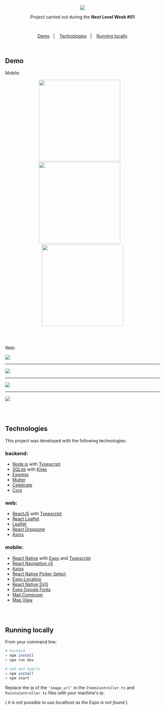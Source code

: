 <div align="center">

  <img src="./web/src/assets/logo.svg">
  
  <br/>
  
  <p>Project carried out during the <b>Next Level Week #01</b></p>

</div>

<br>

<p align="center">
  <a href="#demo">Demo</a>&nbsp;&nbsp;&nbsp;|&nbsp;&nbsp;&nbsp;
  <a href="#techs">Technologies</a>&nbsp;&nbsp;&nbsp;|&nbsp;&nbsp;&nbsp;
  <a href="#running-locally">Running locally</a>
</p>

<br>


<h2 id="demo"> Demo </h2>

Mobile:

<div align="center">
  <img src="./prints/home-mobile.jpeg" width="265" />&nbsp;&nbsp;&nbsp;&nbsp;&nbsp;
  <img src="./prints/points-mobile.jpeg" width="265" />&nbsp;&nbsp;&nbsp;&nbsp;&nbsp;
  <img src="./prints/details-mobile.jpeg" width="265" />
</div>

<br/>&nbsp;

Web:

<img src="./prints/home-web.png" />

___

<img src="./prints/create-point-01.png" />

___

<img src="./prints/create-point-02.png" />

___

<img src="./prints/create-point-03.png" />

<br/>&nbsp;

<h2 id="techs"> Technologies </h2>

This project was developed with the following technologies:

### backend:
- [Node.js](https://nodejs.org/en/docs/) with [Typescript](https://www.typescriptlang.org/)
- [SQLite](https://www.sqlite.org/index.html) with [Knex](http://knexjs.org/)
- [Express](https://expressjs.com/)
- [Multer](https://www.npmjs.com/package/multer)
- [Celebrate](https://www.npmjs.com/package/celebrate)
- [Cors](https://github.com/expressjs/cors)

### web:
- [ReactJS](https://reactjs.org/) with [Typescript](https://www.typescriptlang.org/)
- [React Leaflet](https://react-leaflet.js.org/)
- [Leaflet](https://leafletjs.com/)
- [React Dropzone](https://react-dropzone.js.org/)
- [Axios](https://github.com/axios/axios)

### mobile:
- [React Native](https://reactnative.dev/) with [Expo](https://docs.expo.io/) and [Typescript](https://www.typescriptlang.org/)
- [React Navigation v5](https://reactnavigation.org/)
- [Axios](https://github.com/axios/axios)
- [React Native Picker Select](https://www.npmjs.com/package/react-native-picker-select)
- [Expo Location](https://docs.expo.io/versions/latest/sdk/location/)
- [React Native SVG](https://docs.expo.io/versions/latest/sdk/svg/)
- [Expo Google Fonts](https://github.com/expo/google-fonts)
- [Mail Composer](https://docs.expo.io/versions/latest/sdk/mail-composer/)
- [Map View](https://docs.expo.io/versions/latest/sdk/map-view/)

<br/>&nbsp;

<h2 id="running-locally"> Running locally </h2>

From your command line:
```sh
# backend
> npm install
> npm run dev

# web and mobile
> npm install
> npm start
```

Replace the ip of the ```'image_url'``` in the ``ItemsController.ts`` and ``PointsController.ts`` files with your machine's ip.

<i>( it is not possible to use localhost as the Expo is not found ).</i>
